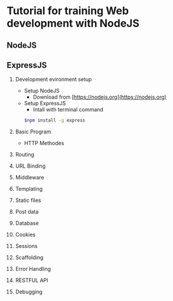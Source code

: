 # Tutorial for training Web development with NodeJS #

## NodeJS ##

## ExpressJS ##

1. Development evironment setup
    * Setup NodeJS
        * Download from [https://nodejs.org](https://nodejs.org)
    * Setup ExpressJS
        * Intall with terminal command
        ```bash
        $npm install -g express
        ```

2. Basic Program
    * HTTP Methodes
3. Routing
4. URL Binding
5. Middleware
6. Templating
7. Static files
8. Post data
9. Database
10. Cookies
11. Sessions
12. Scaffolding
13. Error Handling
14. RESTFUL API
15. Debugging